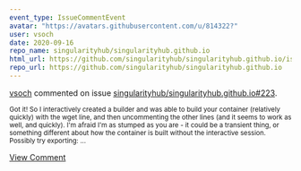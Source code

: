 ```yaml
---
event_type: IssueCommentEvent
avatar: "https://avatars.githubusercontent.com/u/814322?"
user: vsoch
date: 2020-09-16
repo_name: singularityhub/singularityhub.github.io
html_url: https://github.com/singularityhub/singularityhub.github.io/issues/223
repo_url: https://github.com/singularityhub/singularityhub.github.io
---
```


<a href='https://github.com/vsoch' target='_blank'>vsoch</a> commented on issue <a href='https://github.com/singularityhub/singularityhub.github.io/issues/223' target='_blank'>singularityhub/singularityhub.github.io#223</a>.

<small>Got it! So I interactively created a builder and was able to build your container (relatively quickly) with the wget line, and then uncommenting the other lines (and it seems to work as well, and quickly). I'm afraid I'm as stumped as you are - it could be a transient thing, or something different about how the container is built without the interactive session. Possibly try exporting:...</small>

<a href='https://github.com/singularityhub/singularityhub.github.io/issues/223' target='_blank'>View Comment</a>